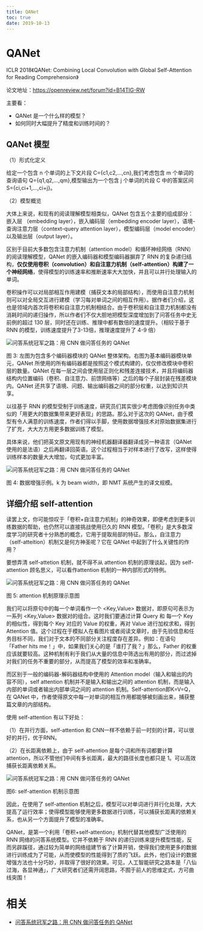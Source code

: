 ```yaml
---
title: QANet
toc: true
date: 2019-10-13
---
```

# QANet

ICLR 2018《QANet: Combining Local Convolution with Global Self-Attention for Reading Comprehension》

论文地址：<https://openreview.net/forum?id=B14TlG-RW>

主要看：

- QANet 是一个什么样的模型？
- 如何同时大幅提升了精度和训练时间的？

## QANet 模型

（1）形式化定义

给定一个包含 n 个单词的上下文片段 C={c1,c2,...,cn},我们考虑包含 m 个单词的查询语句 Q={q1,q2,...,qm},模型输出为一个包含 j 个单词的片段 C 中的答案区间 S={ci,ci+1,...,ci+j}。

（2）模型概览

大体上来说，和现有的阅读理解模型相类似，QANet 包含五个主要的组成部分：嵌入层 （embedding layer），嵌入编码层（embedding encoder layer），语境-查询注意力层（context-query attention layer），模型编码层（model encoder）以及输出层（output layer）。

区别于目前大多数包含注意力机制（attention model）和循环神经网络（RNN）的阅读理解模型，QANet 的嵌入编码器和模型编码器摒弃了 RNN 的复杂递归结构，**仅仅使用卷积（convolution）和自注意力机制（self-attention）构建了一个神经网络**，使得模型的训练速率和推断速率大大加快，并且可以并行处理输入的单词。

卷积操作可以对局部相互作用建模（捕获文本的局部结构），而使用自注意力机制则可以对全局交互进行建模（学习每对单词之间的相互作用）。据作者们介绍，这也是领域内首次将卷积和自注意力机制相结合。由于卷积层和自注意力机制都没有消耗时间的递归操作，所以作者们不仅大胆地把模型深度增加到了问答任务中史无前例的超过 130 层，同时还在训练、推理中都有数倍的速度提升。（相较于基于 RNN 的模型，训练速度提升了3-13倍，推理速度提升了 4-9 倍）

![问答系统冠军之路：用 CNN 做问答任务的 QANet](https://static.leiphone.com/uploads/new/article/740_740/201805/5aefe9c47a51c.jpeg)

图 3: 左图为包含多个编码器模块的 QANet 整体架构。右图为基本编码器模块单元，QANet 所使用的所有编码器都是按照这个模式构建的，仅仅修改模块中卷积层的数量。QANet 在每一层之间会使用层正则化和残差连接技术，并且将编码器结构内位置编码（卷积、自注意力、前馈网络等）之后的每个子层封装在残差模块内。QANet 还共享了语境、问题、输出编码器之间的部分权重，以达到知识共享。

以往基于 RNN 的模型受制于训练速度，研究员们其实很少考虑图像识别任务中类似的「用更大的数据集带来更好表现」的思路。那么对于这次的 QANet，由于模型有令人满意的训练速度，作者们得以手脚，使用数据增强技术对原始数据集进行了扩充，大大方方用更多数据训练了模型。

具体来说，他们把英文原文用现有的神经机器翻译器翻译成另一种语言（QANet 使用的是法语）之后再翻译回英语。这个过程相当于对样本进行了改写，这样使得训练样本的数量大大增加，句式更加丰富。

![问答系统冠军之路：用 CNN 做问答任务的 QANet](https://static.leiphone.com/uploads/new/article/740_740/201805/5af0066735f41.jpeg)

图 4: 数据增强示例。k 为 beam width，即 NMT 系统产生的译文规模。

## 详细介绍 self-attention

读罢上文，你可能惊叹于「卷积+自注意力机制」的神奇效果，即便考虑到更多训练数据的帮助，也仍然可以直接挑战使用已久的 RNN 模型。「卷积」是大多数深度学习的研究者十分熟悉的概念，它用于提取局部的特征。那么，自注意力（self-atteition）机制又是何方神圣呢？它在 QANet 中起到了什么关键性的作用？

要想弄清 self-attetion 机制，就不得不从 attention 机制的原理谈起，因为 self-attention 顾名思义，可以看作attention 机制的一种内部形式的特例。

![问答系统冠军之路：用 CNN 做问答任务的 QANet](https://static.leiphone.com/uploads/new/article/740_740/201805/5af008d17e8d7.png?imageMogr2/format/jpg/quality/90)

图 5: attention 机制原理示意图

我们可以将原句中的每一个单词看作一个 <Key,Value> 数据对，即原句可表示为一系列 <Key,Value> 数据对的组合。这时我们要通过计算 Query 和 每一个 Key 的相似性，得到每个 Key 对应的 Value 的权重，再对 Value 进行加权求和，得到 Attention 值。这个过程在于模拟人在看图片或者阅读文章时，由于先验信息和任务目标不同，我们对于文本的不同部分关注程度存在差异。例如：在语句「Father hits me！」中，如果我们关心的是「谁打了我？」那么，Father 的权重应该就要较高。这种机制有利于我们从大量的信息中筛选出有用的部分，而过滤掉对我们的任务不重要的部分，从而提高了模型的效率和准确率。

而区别于一般的编码器-解码器结构中使用的 Attention model（输入和输出的内容不同），self attention 机制并不是输入和输出之间的 attention 机制，而是输入内部的单词或者输出内部单词之间的 attention 机制。Self-attention即K=V=Q，在 QANet 中，作者使得原文中每一对单词的相互作用都能够被刻画出来，捕获整篇文章的内部结构。

使用 self-attention 有以下好处：

（1）在并行方面，self-attention 和 CNN一样不依赖于前一时刻的计算，可以很好的并行，优于RNN。

（2）在长距离依赖上，由于 self-attention 是每个词和所有词都要计算 attention，所以不管他们中间有多长距离，最大的路径长度也都只是 1。可以高效捕获长距离依赖关系。

![问答系统冠军之路：用 CNN 做问答任务的 QANet](https://static.leiphone.com/uploads/new/article/740_740/201805/5af00e4a382b0.jpg?imageMogr2/format/jpg/quality/90)

图6: self-attention 机制示意图

因此，在使用了 self-attention 机制之后，模型可以对单词进行并行化处理，大大提高了运行效率；使得模型能够使用更多数据进行训练，可以捕获长距离的依赖关系，也从另一个方面提升了模型的准确率。





QANet，是第一个利用「卷积+self-attention」机制代替其他模型广泛使用的 RNN 网络的问答系统模型。它并不依赖于 RNN 的递归训练来提升模型性能，反而另辟蹊径，通过较为简单的网络组建节省了计算开销，使得我们使用更多的数据进行训练成为了可能，从而使模型的性能得到了质的飞跃。此外，他们设计的数据增强方法也十分巧妙，并取得了很好的效果。可见，人工智能研究之路本是「八仙过海，各显神通」，广大研究者们还需开阔思路，不囿于前人的思维定式，方可曲线突围！





# 相关

- [问答系统冠军之路：用 CNN 做问答任务的 QANet](https://www.leiphone.com/news/201805/A1mkxTOKWrZOY64l.html)

